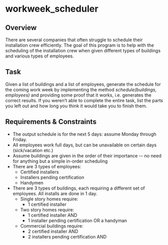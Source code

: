 # workweek_scheduler

## Overview

There are several companies that often struggle to schedule their installation crew efficiently. The goal of this program is to help with the scheduling of the installation crew when given different types of buildings and various types of employees.

## Task

Given a list of buildings and a list of employees, generate the schedule for the coming work week by implementing the method _schedule(buildings, employees)_ and providing some proof that it works, i.e. generates the correct results. If you weren’t able to complete the entire task, list the parts you left out and how long you think it would take you to finish them. 

## Requirements & Constraints

* The output schedule is for the next 5 days: assume Monday through Friday.
* All employees work full days, but can be unavailable on certain days (sick/vacation etc.) 
* Assume buildings are given in the order of their importance -- no need for anything but a simple in-order scheduling 
* There are 3 types of employees: 
  * Certified installers 
  * Installers pending certification 
  * Handymen 
* There are 3 types of buildings, each requiring a different set of employees. All installs are done in 1 day. 
  * Single story homes require: 
    * 1 certified installer 
  * Two story homes require: 
    * 1 certified installer AND 
    * 1 installer pending certification OR a handyman 
  * Commercial buildings require: 
    * 2 certified installer AND 
    * 2 installers pending certification AND 
